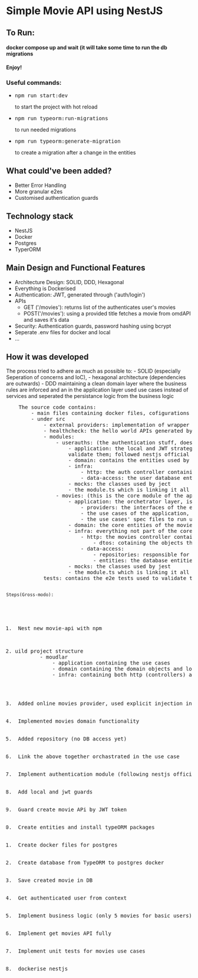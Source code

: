 <h1>Simple Movie API using NestJS</h1>

<h2>To Run:</h2>
<h4>docker compose up and wait (it will take some time to run the db migrations</h4>
<h4>Enjoy!</h4>
<h3>Useful commands:</h3>
<ul>
    <li>
        <pre>npm run start:dev</pre> to start the project with hot reload
    </li>
    <li>
        <pre>npm run typeorm:run-migrations</pre> to run needed migrations
    </li>
    <li>
        <pre>npm run typeorm:generate-migration</pre> to create a migration after a change in the entities
    </li>
</ul>
<h2>What could've been added?</h2>
<ul>
    <li>Better Error Handling</li>
    <li>More granular e2es</li>
    <li>Customised authentication guards</li>
</ul>

<h2>Technology stack</h2>
<ul>
    <li>NestJS</li>
    <li>Docker</li>
    <li>Postgres</li>
    <li>TyperORM</li>
</ul>

<h2>Main Design and Functional Features</h2>
<ul>
    <li>Architecture Design: SOLID, DDD, Hexagonal</li>
    <li>Everything is Dockerised</li>
    <li>Authentication: JWT, generated through ('auth/login')</li>
    <li>APIs
        <ul>
            <li>GET ('/movies'): returns list of the authenticates user's movies</li>
            <li>POST('/movies'): using a provided title fetches a movie from omdAPI and saves it's data</li>
        </ul>
    </li>
    <li>Security: Authentication guards, password hashing using bcrypt</li>
    <li>Seperate .env files for docker and local</li>
    <li>...</li>
</ul>

<h2>How it was developed</h2>
<p>
    The process tried to adhere as much as possible to:
        - SOLID (especially Seperation of concerns and IoC), 
        - hexagonal architecture (dependencies are outwards) 
        - DDD maintaining a clean domain layer where the business rules are inforced and an in the application layer used use cases instead of services and seperated the persistance logic from the business logic
<p>
<pre>
    The source code contains:
        - main files containing docker files, cofigurations and .env
        - under src
            - external providers: implementation of wrapper around omdAPI (since we have IoC the module will use the interface and  not the actual implementation)
            - healthcheck: the hello world APIs generated by nest
            - modules:
                - userauths: (the authentication stuff, does not strictly follow DDD as there is no need)
                    - application: the local and JWT strategies (the implementations needed to validate credentials, generate tokens and
                    validate them; followed nestjs official documentation)
                    - domain: contains the entities used by the module
                    - infra:
                        - http: the auth controller containing the ('auth/login') api
                        - data-access: the user database entity the repository used to retrieve users
                    - mocks: the classes used by ject
                    - the module.ts which is linking it all together
                - movies: (this is the core module of the application and does adhere to tactical patterns of DDD)
                    - application: the orchetrator layer, is not persistance ignorant (as it connects with the repository but do so using IoC)
                        - providers: the interfaces of the external providers that the module's application needs to function, the implementation of which will be offered by the module.ts
                        - the use cases of the application, tahese are the main functionalities of the module, each complete of its own accord                    
                        - the use cases' spec files to run unit tests
                    - domain: the core entities of the movies module, responsible for ensuring business rules
                    - infra: everything not part of the core business of the module is sent to the edge of the hexagone!
                        - http: the movies controller containing the APIs
                            - dtos: cotaining the objects that will be shared with teh outside world
                        - data-access:
                            - repositories: responsible for the data logic and returning the aggregate root
                            - entities: the database entities (ORMs) that will be used to generate the database and access it
                    - mocks: the classes used by jest
                    - the module.ts which is linking it all together    
            tests: contains the e2e tests used to validate this application                           

    Steps(Gross-modo):
<ol>
    <li> Nest new movie-api with npm</li>
    <li><pre>uild project structure 
        - moudlar 
            - application containing the use cases 
            - domain containing the domain objects and logic 
            - infra: containing both http (controllers) and data-access (entities, repositories implementation)            
    </pre></li>
    <li> Added online movies provider, used explicit injection instead of injection by interface to respect hexagonal architecture</li>
    <li> Implemented movies domain functionality</li>
    <li> Added repository (no DB access yet)</li>
    <li> Link the above together orchastrated in the use case</li>
    <li> Implement authentication module (following nestjs official documentation)</li>
    <li> Add local and jwt guards</li>
    <li> Guard create movie APi by JWT token</li>
    <li> Create entities and install typeORM packages</li>
    <li> Create docker files for postgres    </li>
    <li> Create database from TypeORM to postgres docker</li>
    <li> Save created movie in DB</li>
    <li> Get authenticated user from context</li>
    <li> Implement business logic (only 5 movies for basic users)</li>
    <li> Implement get movies API fully</li>
    <li> Implement unit tests for movies use cases</li>
    <li> dockerise nestjs</li>
</ol>
</pre>